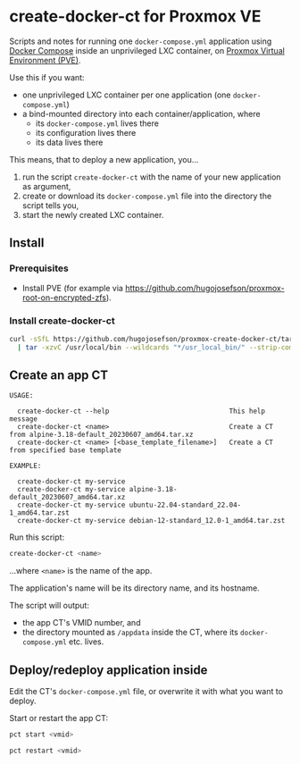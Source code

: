 # create-docker-ct for Proxmox VE

Scripts and notes for running one `docker-compose.yml` application using
[Docker Compose](https://github.com/docker/compose) inside an unprivileged LXC
container, on
[Proxmox Virtual Environment (PVE)](https://www.proxmox.com/en/proxmox-ve).

Use this if you want:

- one unprivileged LXC container per one application (one `docker-compose.yml`)
- a bind-mounted directory into each container/application, where
  - its `docker-compose.yml` lives there
  - its configuration lives there
  - its data lives there

This means, that to deploy a new application, you...

1. run the script `create-docker-ct` with the name of your new application as
   argument,
2. create or download its `docker-compose.yml` file into the directory the
   script tells you,
3. start the newly created LXC container.

## Install

### Prerequisites

- Install PVE (for example via
  https://github.com/hugojosefson/proxmox-root-on-encrypted-zfs).

### Install create-docker-ct

```sh
curl -sSfL https://github.com/hugojosefson/proxmox-create-docker-ct/tarball/main \
  | tar -xzvC /usr/local/bin --wildcards "*/usr_local_bin/" --strip-components=2
```

## Create an app CT

```
USAGE:

  create-docker-ct --help                              This help message
  create-docker-ct <name>                              Create a CT from alpine-3.18-default_20230607_amd64.tar.xz
  create-docker-ct <name> [<base_template_filename>]   Create a CT from specified base template

EXAMPLE:

  create-docker-ct my-service
  create-docker-ct my-service alpine-3.18-default_20230607_amd64.tar.xz
  create-docker-ct my-service ubuntu-22.04-standard_22.04-1_amd64.tar.zst
  create-docker-ct my-service debian-12-standard_12.0-1_amd64.tar.zst
```

Run this script:

```sh
create-docker-ct <name>
```

...where `<name>` is the name of the app.

The application's name will be its directory name, and its hostname.

The script will output:

- the app CT's VMID number, and
- the directory mounted as `/appdata` inside the CT, where its
  `docker-compose.yml` etc. lives.

## Deploy/redeploy application inside

Edit the CT's `docker-compose.yml` file, or overwrite it with what you want to
deploy.

Start or restart the app CT:

```sh
pct start <vmid>
```

```sh
pct restart <vmid>
```
